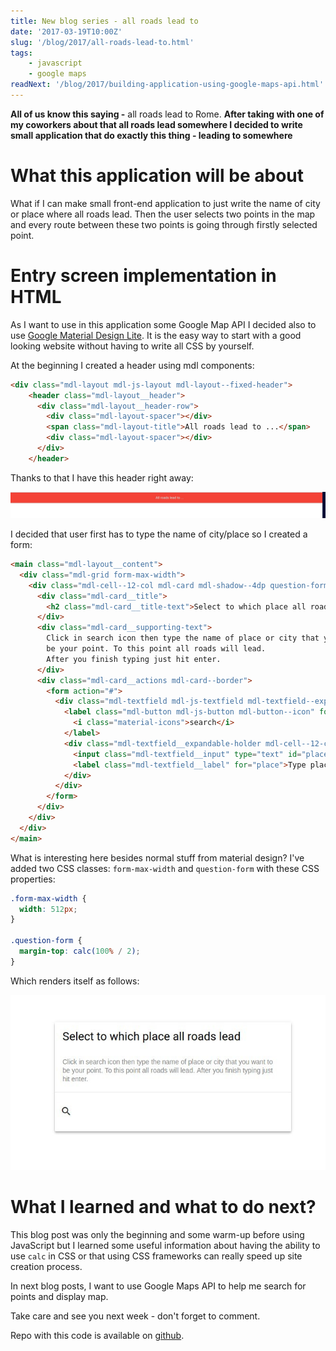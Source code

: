 ```yaml
---
title: New blog series - all roads lead to
date: '2017-03-19T10:00Z'
slug: '/blog/2017/all-roads-lead-to.html'
tags: 
    - javascript
    - google maps
readNext: '/blog/2017/building-application-using-google-maps-api.html'
---
```


**All of us know this saying -** all roads lead to Rome. **After taking
with one of my coworkers about that all roads lead somewhere I decided
to write small application that do exactly this thing - leading to
somewhere**

What this application will be about
===================================

What if I can make small front-end application to just write the name of
city or place where all roads lead. Then the user selects two points in
the map and every route between these two points is going through
firstly selected point.

Entry screen implementation in HTML
===================================

As I want to use in this application some Google Map API I decided also
to use [Google Material Design Lite](https://getmdl.io/). It is the easy
way to start with a good looking website without having to write all CSS
by yourself.

At the beginning I created a header using mdl components:

```html
<div class="mdl-layout mdl-js-layout mdl-layout--fixed-header">
    <header class="mdl-layout__header">
      <div class="mdl-layout__header-row">
        <div class="mdl-layout-spacer"></div>
        <span class="mdl-layout-title">All roads lead to ...</span>
        <div class="mdl-layout-spacer"></div>
      </div>
    </header>
```

Thanks to that I have this header right away:

![My application header](./road_header.jpg)

I decided that user first has to type the name of city/place so I
created a form:

```html
<main class="mdl-layout__content">
  <div class="mdl-grid form-max-width">
    <div class="mdl-cell--12-col mdl-card mdl-shadow--4dp question-form">
      <div class="mdl-card__title">
        <h2 class="mdl-card__title-text">Select to which place all roads lead</h2>
      </div>
      <div class="mdl-card__supporting-text">
        Click in search icon then type the name of place or city that you want to
        be your point. To this point all roads will lead.
        After you finish typing just hit enter.
      </div>
      <div class="mdl-card__actions mdl-card--border">
        <form action="#">
          <div class="mdl-textfield mdl-js-textfield mdl-textfield--expandable">
            <label class="mdl-button mdl-js-button mdl-button--icon" for="place">
              <i class="material-icons">search</i>
            </label>
            <div class="mdl-textfield__expandable-holder mdl-cell--12-col">
              <input class="mdl-textfield__input" type="text" id="place">
              <label class="mdl-textfield__label" for="place">Type place...</label>
            </div>
          </div>
        </form>
      </div>
    </div>
  </div>
</main>
```

What is interesting here besides normal stuff from material design? I've
added two CSS classes: `form-max-width` and `question-form` with these
CSS properties:

```css
.form-max-width {
  width: 512px;
}

.question-form {
  margin-top: calc(100% / 2);
}
```

Which renders itself as follows:

![Roads application search form](./road_form.jpg)

What I learned and what to do next?
===================================

This blog post was only the beginning and some warm-up before using
JavaScript but I learned some useful information about having the
ability to use `calc` in CSS or that using CSS frameworks can really
speed up site creation process.

In next blog posts, I want to use Google Maps API to help me search for
points and display map.

Take care and see you next week - don't forget to comment.

Repo with this code is available on
[github](https://github.com/krzysztofzuraw/all-roads-lead-to).
